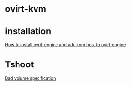 # ovirt-kvm

# installation

[How to install ovrit-engine and add kvm host to
ovirt-engine](./installation/install-ovirt-engine.md)






# Tshoot

[Bad volume specification](./tshoot/Bad%20volume%20specification.md)
